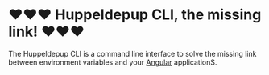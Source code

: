 # ❤️❤️❤️ Huppeldepup CLI, the missing link! ❤️❤️❤️

The Huppeldepup CLI is a command line interface to solve the missing link between
environment variables and your [Angular](https://angular.io/) applicationS.
